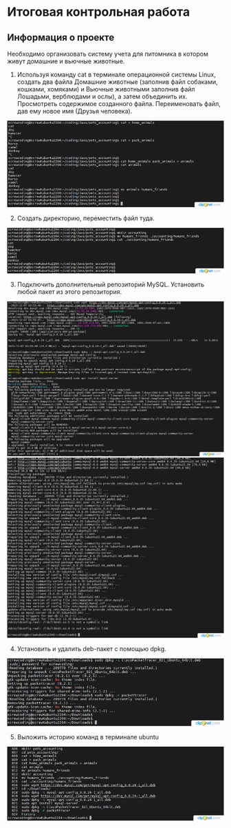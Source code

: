# Итоговая контрольная работа

## Информация о проекте

Необходимо организовать систему учета для питомника в котором живут
домашние и вьючные животные.

1. Используя команду cat в терминале операционной системы Linux, создать
   два файла Домашние животные (заполнив файл собаками, кошками,
   хомяками) и Вьючные животными заполнив файл Лошадьми, верблюдами и
   ослы), а затем объединить их. Просмотреть содержимое созданного файла.
   Переименовать файл, дав ему новое имя (Друзья человека).

![task_1.png](.github/images/task_1.png)

2. Создать директорию, переместить файл туда.

![task_2.png](.github/images/task_2.png)

3. Подключить дополнительный репозиторий MySQL. Установить любой пакет
   из этого репозитория.

![task3_1.png](.github/images/task3_1.png)
![task3_2.png](.github/images/task3_2.png)

4. Установить и удалить deb-пакет с помощью dpkg.

![task_4.png](.github/images/task_4.png)

5. Выложить историю команд в терминале ubuntu

![task_5.png](.github/images/task_5.png)
